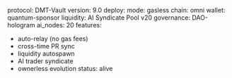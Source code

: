 protocol: DMT-Vault
version: 9.0
deploy:
  mode: gasless
  chain: omni
  wallet: quantum-sponsor
  liquidity: AI Syndicate Pool v20
  governance: DAO-hologram
  ai_nodes: 20
features:
  - auto-relay (no gas fees)
  - cross-time PR sync
  - liquidity autospawn
  - AI trader syndicate
  - ownerless evolution
status: alive

